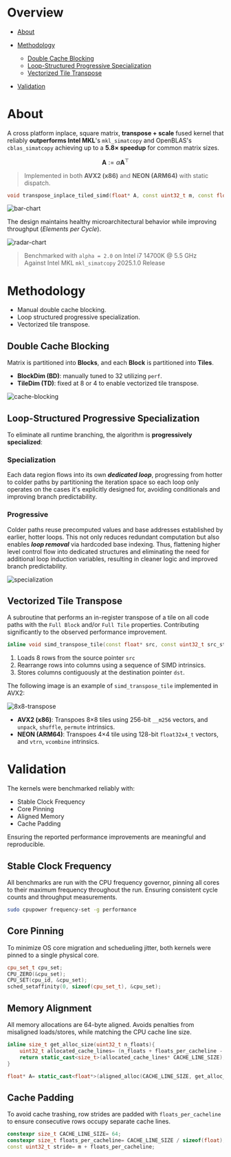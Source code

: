 # Overview

* [About](#about)
* [Methodology](#methodology)

  * [Double Cache Blocking](#double-cache-blocking)
  * [Loop-Structured Progressive Specialization](#loop-structured-progressive-specialization)
  * [Vectorized Tile Transpose](#vectorized-tile-transpose)
* [Validation](#validation)

# About
A cross platform inplace, square matrix, **transpose + scale** fused kernel that reliably **outperforms Intel MKL**'s `mkl_simatcopy` and OpenBLAS's `cblas_simatcopy` achieving up to a **5.8× speedup** for common matrix sizes.

$$
\mathbf{A} := \alpha \mathbf{A}^\top
$$

> Implemented in both **AVX2 (x86)** and **NEON (ARM64)** with static dispatch.
```cpp
void transpose_inplace_tiled_simd(float* A, const uint32_t m, const float alpha, const uint32_t stride)
```

![bar-chart](./images/bandwidth_bar_chart.png)

The design maintains healthy microarchitectural behavior while improving throughput (*Elements per Cycle*).

![radar-chart](./images/perf_radar_chart.png)
> Benchmarked  with `alpha = 2.0` on Intel i7 14700K @ 5.5 GHz   
> Against Intel MKL `mkl_simatcopy` 2025.1.0 Release  

# Methodology
- Manual double cache blocking.  
- Loop structured progressive specialization.  
- Vectorized tile transpose.

## Double Cache Blocking
Matrix is partitioned into **Blocks**, and each **Block** is partitioned into **Tiles**.

- **BlockDim (BD)**: manually tuned to 32 utilizing `perf`.  
- **TileDim (TD)**: fixed at 8 or 4 to enable vectorized tile transpose.

![cache-blocking](./images/blocking.png)

## Loop-Structured Progressive Specialization
To eliminate all runtime branching, the algorithm is **progressively specialized**: 

### Specialization
Each data region flows into its own *__dedicated loop__*, progressing from hotter to colder paths by partitioning the iteration space so each loop only operates on the cases it's explicitly designed for, avoiding conditionals and improving branch predictability.

### Progressive
Colder paths reuse precomputed values and base addresses established by earlier, hotter loops. This not only reduces redundant computation but also enables *__loop removal__* via hardcoded base indexing. Thus, flattening higher level control flow into dedicated structures and eliminating the need for additional loop induction variables, resulting in cleaner logic and improved branch predictability.

![specialization](./images/specialization.png)

## Vectorized Tile Transpose
A subroutine that performs an in-register transpose of a tile on all code paths with the `Full Block` and/or `Full Tile` properties. Contributing significantly to the observed performance improvement.

```cpp
inline void simd_transpose_tile(const float* src, const uint32_t src_stride, float* dst, const uint32_t dst_stride, const float alpha)
```

1) Loads 8 rows from the source pointer `src`
2) Rearrange rows into columns using a sequence of SIMD intrinsics. 
3) Stores columns contiguously at the destination pointer `dst`.

The following image is an example of `simd_transpose_tile` implemented in AVX2:

![8x8-transpose](./images/8x8_transpose.png)

- **AVX2 (x86)**: Transpoes 8×8 tiles using 256-bit `__m256` vectors, and `unpack`, `shuffle`, `permute` intrinsics.
- **NEON (ARM64)**: Transpoes 4×4 tile using 128-bit `float32x4_t` vectors, and `vtrn`, `vcombine` intrinsics.

# Validation
The kernels were benchmarked reliably with:

- Stable Clock Frequency
- Core Pinning
- Aligned Memory
- Cache Padding 

Ensuring the reported performance improvements are meaningful and reproducible.

## Stable Clock Frequency
All benchmarks are run with the CPU frequency governor, pinning all cores to their maximum frequency throughout the run. Ensuring consistent cycle counts and throughput measurements.

```bash
sudo cpupower frequency-set -g performance
```

## Core Pinning
To minimize OS core migration and schedueling jitter, both kernels were pinned to a single physical core.

```cpp
cpu_set_t cpu_set;
CPU_ZERO(&cpu_set);
CPU_SET(cpu_id, &cpu_set);
sched_setaffinity(0, sizeof(cpu_set_t), &cpu_set);
```

##  Memory Alignment
All memory allocations are 64-byte aligned. Avoids penalties from misaligned loads/stores, while matching the CPU cache line size.

```cpp
inline size_t get_alloc_size(uint32_t n_floats){
    uint32_t allocated_cache_lines= (n_floats + floats_per_cacheline - 1)/floats_per_cacheline;
    return static_cast<size_t>(allocated_cache_lines* CACHE_LINE_SIZE);
}

float* A= static_cast<float*>(aligned_alloc(CACHE_LINE_SIZE, get_alloc_size(m*stride)));
```

## Cache Padding

To avoid cache trashing, row strides are padded with `floats_per_cacheline` to ensure consecutive rows occupy separate cache lines.

```cpp
constexpr size_t CACHE_LINE_SIZE= 64;
constexpr size_t floats_per_cacheline= CACHE_LINE_SIZE / sizeof(float);
const uint32_t stride= m + floats_per_cacheline;
```